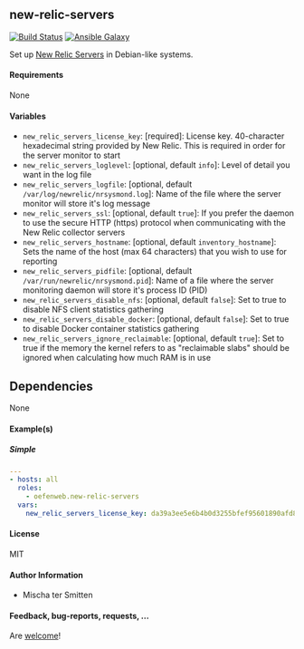 ## new-relic-servers

[![Build Status](https://travis-ci.org/Oefenweb/ansible-new-relic-servers.svg?branch=master)](https://travis-ci.org/Oefenweb/ansible-new-relic-servers)
[![Ansible Galaxy](http://img.shields.io/badge/ansible--galaxy-new--relic--servers-blue.svg)](https://galaxy.ansible.com/Oefenweb/new_relic_servers)

Set up [New Relic Servers](https://newrelic.com/server-monitoring) in Debian-like systems.

#### Requirements

None

#### Variables

* `new_relic_servers_license_key`: [required]: License key. 40-character hexadecimal string provided by New Relic. This is required in order for the server monitor to start
* `new_relic_servers_loglevel`: [optional, default `info`]: Level of detail you want in the log file
* `new_relic_servers_logfile`: [optional, default `/var/log/newrelic/nrsysmond.log`]: Name of the file where the server monitor will store it's log message
* `new_relic_servers_ssl`: [optional, default `true`]: If you prefer the daemon to use the secure HTTP (https) protocol when communicating with the New Relic collector servers
* `new_relic_servers_hostname`: [optional, default `inventory_hostname`]: Sets the name of the host (max 64 characters) that you wish to use for reporting
* `new_relic_servers_pidfile`: [optional, default `/var/run/newrelic/nrsysmond.pid`]: Name of a file where the server monitoring daemon will store it's process ID (PID)
* `new_relic_servers_disable_nfs`: [optional, default `false`]: Set to true to disable NFS client statistics gathering
* `new_relic_servers_disable_docker`: [optional, default `false`]: Set to true to disable Docker container statistics gathering
* `new_relic_servers_ignore_reclaimable`: [optional, default `true`]: Set to true if the memory the kernel refers to as "reclaimable slabs" should be ignored when calculating how much RAM is in use

## Dependencies

None

#### Example(s)

##### Simple

```yaml
---
- hosts: all
  roles:
    - oefenweb.new-relic-servers
  vars:
    new_relic_servers_license_key: da39a3ee5e6b4b0d3255bfef95601890afd80709
```

#### License

MIT

#### Author Information

* Mischa ter Smitten

#### Feedback, bug-reports, requests, ...

Are [welcome](https://github.com/Oefenweb/ansible-new-relic-servers/issues)!
